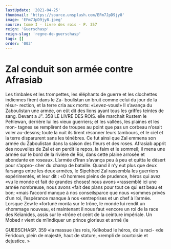 ```yaml
---
lastUpdate: '2021-04-25'
thumbnail: 'https://source.unsplash.com/EFm7JpD9jy8'
image: 'EFm7JpD9jy8.jpeg'
source: tome I - livre des rois - P. 357
reign: 'Guerschasp'
reign-slug: 'regne-de-guerschasp'
tags: []
order: '003'
---
```


# Zal conduit son armée contre Afrasiab

Les timbales et les trompettes, les éléphants de guerre et les clochettes indiennes firent dans le Za- boulistan un bruit comme celui du jour de la résur- rection, et la terre cria aux morts: «Levez-vous!»
Il s’avança du Zaboulistan une armée, on eût dit des
lions ayant tous les griffes teintes de sang. Devant
a J".
358 LE LIVRE DES ROIS.
elle marchait Rustem le Pehlewan, derrière lui les vieux guerriers; et les vallées, les plaines et les mon- tagnes se remplirent de troupes au point que pas un corbeau n’osait voler au-dessns; toute la nuit ils tirent résonner leurs tambours, et le ciel et la terre disparurent sans les ténèbres. Ce fut ainsi que Zal emmena son armée du Zaboulistan dans la saison des fleurs et des roses.
Afrasiab apprit des nouvelles de Zal et en perdit le repos, la faim et le sommeil; il mena une armée sur le bord de la rivière de Roi, dans cette plaine arrosée et abondante en roseaux. L’armée d’Iran
s’avança peu à peu et quitta le désert pour s’appro-
cher du champ de bataille. Quand il n’y eut plus que deux farsangs entre les deux armées, le Sipehbed Zal rassembla les guerriers expérimentés, et leur
dit : «0 hommes pleins de prudence, héros qui avez
«vu le monde et fait de grandes choses! nous avons «rassemblé ici une armée nombreuse, nous avons
«fait des plans pour tout ce qui est beau et bon; «mais l’accord manque à nos conseilsparce que nous «sommes privés d’un roi, l’espérance manque à nos
«entreprises et un chef à l’armée. Lorsque Zew le
«fortuné monta sur le trône, le monde lui rendit un «hommage nouveau, et maintenant il nous faut «encore un roi de la race des Keïanides, assis sur le «trône et ceint de la ceinture impériale. Un Mobed
r vient de m’indiquer un prince glorieux et armé (le

GUEBSCHASP. 359 «la massue (les rois, Keïkobad le héros, de la raci-
«de Feridoun, plein de majesté, haut de stature, «rempli de courtoisie et dejustice. »
